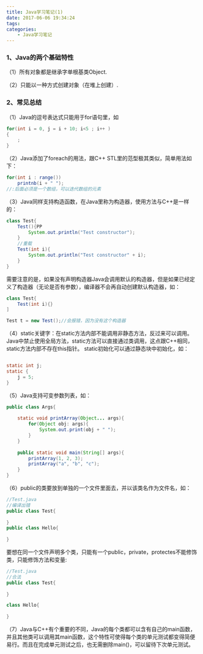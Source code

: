```yaml
---
title: Java学习笔记(1)
date: 2017-06-06 19:34:24
tags:
categories:
    - Java学习笔记
---
```


### 1、Java的两个基础特性
（1）所有对象都是继承字单根基类Object.

（2）只能以一种方式创建对象（在堆上创建）.

### 2、常见总结
（1）Java的逗号表达式只能用于for语句里，如
```java
for(int i = 0, j = i + 10; i<5 ; i++ )
{
    ;
}
```

（2）Java添加了foreach的用法，跟C++ STL里的范型极其类似，简单用法如下：
```java
for(int i : range())
    printnb(i + " ");
//:后面必须是一个数组，可以迭代数组的元素
```

（3）Java同样支持构造函数，在Java里称为构造器，使用方法与C++是一样的：
```java
class Test{
    Test(){PP
        System.out.println("Test constructor");
    }
    //重载
    Test(int i){
        System.out.println("Test constructor" + i);
    }
}

```
需要注意的是，如果没有声明构造器Java会调用默认的构造器，但是如果已经定义了构造器（无论是否有参数），编译器不会再自动创建默认构造器，如：
```java
class Test{
    Test(int i){}
]

Test t = new Test();//会报错，因为没有这个构造器
```

（4）static关键字：在static方法内部不能调用非静态方法，反过来可以调用。Java中禁止使用全局方法，static方法可以直接通过类调用，这点跟C++相同，static方法内部不存在this指针。
static初始化可以通过静态块中初始化，如：
```java

static int j;
static {
    j = 5;
}

```

（5）Java支持可变参数列表，如：
```java
public class Args{
    
    static void printArray(Object... args){
        for(Object obj: args){
            System.out.print(obj + " ");
        }
    }
    
    public static void main(String[] args){
        printArray(1, 2, 3);
        printArray("a", "b", "c");
    }
}

```
（6）public的类要放到单独的一个文件里面去，并以该类名作为文件名，如：
```java
//Test.java
//编译出错
public class Test{
    
}
public class Hello{
    
}

```
要想在同一个文件声明多个类，只能有一个public，private，protectes不能修饰类，只能修饰方法和变量:
```java
//Test.java
//合法
public class Test{
    
}

class Hello{
    
}
```
（7）Java与C++有个重要的不同，Java的每个类都可以含有自己的main函数，并且其他类可以调用其main函数，这个特性可使得每个类的单元测试都变得简便易行。而且在完成单元测试之后，也无需删除main()，可以留待下次单元测试。








